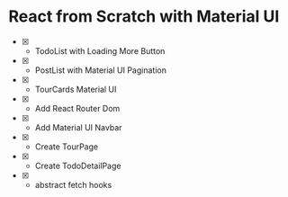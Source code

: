 # React from Scratch with Material UI

- [x] - TodoList with Loading More Button
- [x] - PostList with Material UI Pagination
- [x] - TourCards Material UI
- [x] - Add React Router Dom
- [x] - Add Material UI Navbar
- [x] - Create TourPage
- [x] - Create TodoDetailPage
- [x] - abstract fetch hooks
